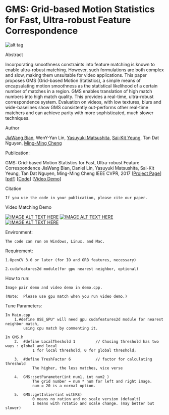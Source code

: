 # GMS: Grid-based Motion Statistics for Fast, Ultra-robust Feature Correspondence

![alt tag](http://mmcheng.net/wp-content/uploads/2017/03/dog_ours.jpg)


Abstract

Incorporating smoothness constraints into feature matching is known to enable ultra-robust matching. However, such formulations are both complex and slow, making them unsuitable for video applications. This paper proposes GMS (Grid-based Motion Statistics), a simple means of encapsulating motion smoothness as the statistical likelihood of a certain number of matches in a region. GMS enables translation of high match numbers into high match quality. This provides a real-time, ultra-robust correspondence system. Evaluation on videos, with low textures, blurs and wide-baselines show GMS consistently out-performs other real-time matchers and can achieve parity with more sophisticated, much slower techniques.

Author

[JiaWang Bian](http://jwbian.net), WenY-Yan Lin, [Yasuyuki Matsushita](http://www-infobiz.ist.osaka-u.ac.jp/user/matsushita/index.html), [Sai-Kit Yeung](http://people.sutd.edu.sg/~saikit/), Tan Dat Nguyen, [Ming-Ming Cheng](http://mmcheng.net)


Publication:

GMS: Grid-based Motion Statistics for Fast, Ultra-robust Feature Correspondence JiaWang Bian, Daniel Lin, Yasuyuki Matsushita, Sai-Kit Yeung, Tan Dat Nguyen, Ming-Ming Cheng IEEE CVPR, 2017 [[Project Page](http://jwbian.net/gms)] [[pdf](http://jwbian.net/Papers/GMS_CVPR17.pdf)] [[Code](https://github.com/JiawangBian/GMS-Feature-Matcher)] [[Video Demo](http://jwbian.net/Demo/gms_matching_demo.mp4)]


Citation 

	If you use the code in your publication, please cite our paper.
	
Video Matching Demo
	
[![IMAGE ALT TEXT HERE](http://jwbian.net/wp-content/uploads/2017/04/matching_demo_chair-e1492913756279.png)](https://youtu.be/3SlBqspLbxI)   [![IMAGE ALT TEXT HERE](http://jwbian.net/wp-content/uploads/2017/04/matching_demo_tum-e1492913770981.png)](https://youtu.be/tjMpgno6k5A)   [![IMAGE ALT TEXT HERE](http://jwbian.net/wp-content/uploads/2017/04/matching_demo_car-e1492913739458.png)](https://youtu.be/TIVWTTQTkeI)

Environment:

	The code can run on Windows, Linux, and Mac.

Requirement:

	1.OpenCV 3.0 or later (for IO and ORB features, necessary)

	2.cudafeatures2d module(for gpu nearest neighbor, optional)

How to run:

	Image pair demo and video demo in demo.cpp.

	(Note:	Please use gpu match when you run video demo.)
	
Tune Parameters:

	In Main.cpp
		1.#define USE_GPU" will need gpu cudafeatures2d module for nearest neighbor match, 
			using cpu match by commenting it.
	
	In GMS.h
		2.	#define LocalTheshold 1			// Chosing threshold has two ways : global and local
				1 for local threshold, 0 for global threshold;
				
		3.	#define TreshFactor 6			// factor for calculating threshold
				The higher, the less matches, vice verse
				
		4. 	GMS::setParameter(int num1, int num2 )
				The grid number = num * num for left and right image.
				num = 20 is a normal option.
				
		5. 	GMS::getInlier(int withRS)
				0 means no ration and no scale version (default)
				1 means with rotatio and scale change. (may better but slower)


